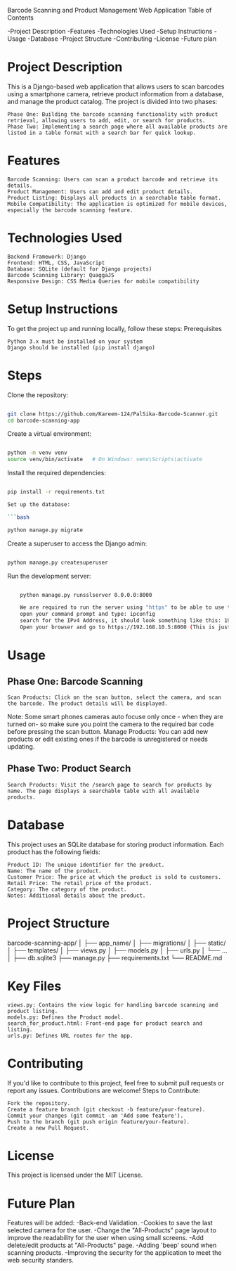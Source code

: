Barcode Scanning and Product Management Web Application
Table of Contents

-Project Description
-Features
-Technologies Used
-Setup Instructions
-Usage
-Database
-Project Structure
-Contributing
-License
-Future plan

# Project Description

This is a Django-based web application that allows users to scan barcodes using a smartphone camera, retrieve product information from a database, and manage the product catalog. The project is divided into two phases:

    Phase One: Building the barcode scanning functionality with product retrieval, allowing users to add, edit, or search for products.
    Phase Two: Implementing a search page where all available products are listed in a table format with a search bar for quick lookup.

# Features

    Barcode Scanning: Users can scan a product barcode and retrieve its details.
    Product Management: Users can add and edit product details.
    Product Listing: Displays all products in a searchable table format.
    Mobile Compatibility: The application is optimized for mobile devices, especially the barcode scanning feature.

# Technologies Used

    Backend Framework: Django
    Frontend: HTML, CSS, JavaScript
    Database: SQLite (default for Django projects)
    Barcode Scanning Library: QuaggaJS
    Responsive Design: CSS Media Queries for mobile compatibility

# Setup Instructions

To get the project up and running locally, follow these steps:
Prerequisites

    Python 3.x must be installed on your system
    Django should be installed (pip install django)

# Steps

Clone the repository:

```bash

git clone https://github.com/Kareem-124/PalSika-Barcode-Scanner.git
cd barcode-scanning-app
```
Create a virtual environment:

```bash

python -m venv venv
source venv/bin/activate   # On Windows: venv\Scripts\activate
```
Install the required dependencies:

```bash

pip install -r requirements.txt

Set up the database:

```bash

python manage.py migrate
```
Create a superuser to access the Django admin:

```bash

python manage.py createsuperuser
```
Run the development server:

```bash

    python manage.py runsslserver 0.0.0.0:8000

    We are required to run the server using "https" to be able to use the devices cameras.
    open your command prompt and type: ipconfig
    search for the IPv4 Address, it should look something like this: 192.168.10.5
    Open your browser and go to https://192.168.10.5:8000 (This is just an example you need to enter you IPv4 address) to view the application.
```
# Usage
## Phase One: Barcode Scanning

    Scan Products: Click on the scan button, select the camera, and scan the barcode. The product details will be displayed.
Note: Some smart phones cameras auto focuse only once - when they are turned on- so make sure you point the camera to the required bar code before pressing the scan button. 
    Manage Products: You can add new products or edit existing ones if the barcode is unregistered or needs updating.

## Phase Two: Product Search

    Search Products: Visit the /search page to search for products by name. The page displays a searchable table with all available products.

# Database

This project uses an SQLite database for storing product information. Each product has the following fields:

    Product ID: The unique identifier for the product.
    Name: The name of the product.
    Customer Price: The price at which the product is sold to customers.
    Retail Price: The retail price of the product.
    Category: The category of the product.
    Notes: Additional details about the product.

# Project Structure


barcode-scanning-app/
│
├── app_name/
│   ├── migrations/
│   ├── static/
│   ├── templates/
│   ├── views.py
│   ├── models.py
│   ├── urls.py
│   └── ...
│
├── db.sqlite3
├── manage.py
├── requirements.txt
└── README.md

# Key Files

    views.py: Contains the view logic for handling barcode scanning and product listing.
    models.py: Defines the Product model.
    search_for_product.html: Front-end page for product search and listing.
    urls.py: Defines URL routes for the app.

# Contributing

If you'd like to contribute to this project, feel free to submit pull requests or report any issues. Contributions are welcome!
Steps to Contribute:

    Fork the repository.
    Create a feature branch (git checkout -b feature/your-feature).
    Commit your changes (git commit -am 'Add some feature').
    Push to the branch (git push origin feature/your-feature).
    Create a new Pull Request.

# License

This project is licensed under the MIT License.

# Future Plan

Features will be added:
-Back-end Validation.
-Cookies to save the last selected camera for the user.
-Change the "All-Products" page layout to improve the readability for the user when using small screens.
-Add delete/edit products at "All-Products" page.
-Adding 'beep' sound when scanning products.
-Improving the security for the application to meet the web security standers.

